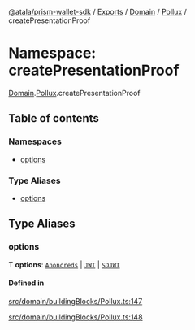 [@atala/prism-wallet-sdk](../README.md) / [Exports](../modules.md) / [Domain](Domain.md) / [Pollux](Domain.Pollux.md) / createPresentationProof

# Namespace: createPresentationProof

[Domain](Domain.md).[Pollux](Domain.Pollux.md).createPresentationProof

## Table of contents

### Namespaces

- [options](Domain.Pollux.createPresentationProof.options.md)

### Type Aliases

- [options](Domain.Pollux.createPresentationProof.md#options)

## Type Aliases

### options

Ƭ **options**: [`Anoncreds`](../interfaces/Domain.Pollux.createPresentationProof.options.Anoncreds.md) \| [`JWT`](../interfaces/Domain.Pollux.createPresentationProof.options.JWT.md) \| [`SDJWT`](../interfaces/Domain.Pollux.createPresentationProof.options.SDJWT.md)

#### Defined in

[src/domain/buildingBlocks/Pollux.ts:147](https://github.com/hyperledger/identus-edge-agent-sdk-ts/blob/7b4542fdfe44dc06a6c4ef341cf3335e29422147/src/domain/buildingBlocks/Pollux.ts#L147)

[src/domain/buildingBlocks/Pollux.ts:148](https://github.com/hyperledger/identus-edge-agent-sdk-ts/blob/7b4542fdfe44dc06a6c4ef341cf3335e29422147/src/domain/buildingBlocks/Pollux.ts#L148)
